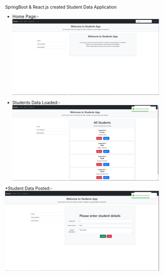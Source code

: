 SpringBoot & React.js created Student Data Application 

* Home Page:-
![Home Page](screenshots/students_home.JPG)

* Students Data Loaded:-
![Data Load Page](screenshots/students_Data_load.JPG)

*Student Data Posted:-
![Data Post Page](screenshots/students_Data_posted.JPG)

